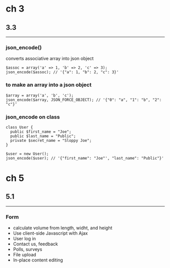 # ch 3

## 3.3
---

### json_encode()
converts associative array into json object

```
$assoc = array('a' => 1, 'b' => 2, 'c' => 3);
json_encode($assoc); // '{"a": 1, "b": 2, "c": 3}'
```

### to make an array into a json object

```
$array = array('a', 'b', 'c');
json_encode($array, JSON_FORCE_OBJECT); // '{"0": "a", "1": "b", "2": "c"}'

```

### json_encode on class
```
class User {
  public $first_name = "Joe";
  public $last_name = "Public";
  private $secret_name = "Sloppy Joe";
}

$user = new User();
json_encode($user); // '{"first_name": "Joe"', "last_name": "Public"}'

```

# ch 5

## 5.1
---

### Form
* calculate volume from length, widht, and height
* Use client-side Javascript with Ajax
* User log in
* Contact us, feedback
* Polls, surveys
* File upload
* In-place content editing


